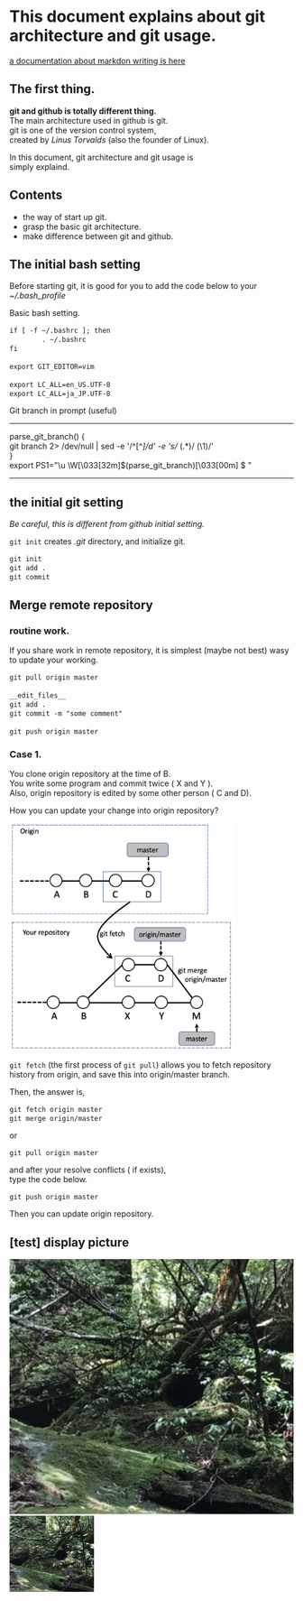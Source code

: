# This document explains about git architecture and git usage. 

[a documentation about markdon writing is here](./markdown.md)


## The first thing. 
**git and github is totally different thing.**   
The main architecture used in github is git.   
git is one of the version control system,  
created by *Linus Torvalds* (also the founder of Linux).  

In this document, git architecture and git usage is   
simply explaind. 

## Contents 

- the way of start up git. 
- grasp the basic git architecture. 
- make difference between git and github.


## The initial bash setting

Before starting git, it is good for you 
to add the code below to your *~/.bash_profile*  

Basic bash setting. 
```
if [ -f ~/.bashrc ]; then   
        . ~/.bashrc   
fi    

export GIT_EDITOR=vim  

export LC_ALL=en_US.UTF-8  
export LC_ALL=ja_JP.UTF-8  
```

Git branch in prompt (useful)   

* * *
parse_git_branch() {   
  git branch 2> /dev/null | sed -e '/^[^*]/d' -e 's/* \(.*\)/ (\1)/'   
}  
export PS1="\u \W\[\033[32m\]\$(parse_git_branch)\[\033[00m\] $ "  

* * * 


## the initial git setting
*Be careful, this is different from github initial setting.*   

`git init` creates *.git* directory, and initialize git. 


```
git init
git add .
git commit 
```




## Merge remote repository 

### routine work.

If you share work in remote repository, 
it is simplest (maybe not best) wasy to update your working.

```
git pull origin master   

__edit_files__
git add .
git commit -m "some comment" 

git push origin master 
```


### Case 1. 
You clone origin repository at the time of B.    
You write some program and commit twice ( X and Y ).  
Also, origin repository is edited by some other person ( C and D).    

How you can update your change into origin repository?   

<img src="pic/remote_merge1.png" width="400px">   


`git fetch` (the first process of `git pull`) allows you 
to fetch repository history from origin, 
and save this into origin/master branch. 

Then, the answer is, 
```
git fetch origin master
git merge origin/master
```
or 
```
git pull origin master 
```
and after your resolve conflicts ( if exists),   
type the code below.   
```
git push origin master
```
Then you can update origin repository. 








## [test] display picture 
![sample](pic/test_pic.png)    
<img src="pic/test_pic.png" width="150px"> 



